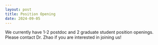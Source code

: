 ```yaml
---
layout: post
title: Position Opening
date: 2024-09-05
---
```


We currently have 1-2 postdoc and 2 graduate student position openings. Please contact Dr. Zhao if you are interested in joining us!